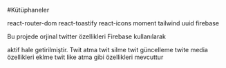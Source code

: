 #Kütüphaneler

react-router-dom
react-toastify
react-icons
moment
tailwind
uuid
firebase

Bu projede orjinal twitter özellikleri Firebase kullanılarak

aktif hale getirilmiştir.
Twit atma
twit silme
twit güncelleme
twite media özellikleri eklme
twit like atma gibi özellikleri mevcuttur
